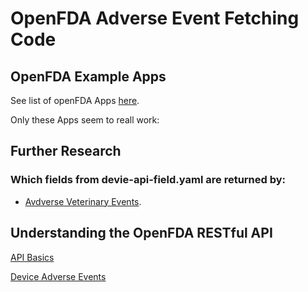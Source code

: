 # OpenFDA Adverse Event Fetching Code

## OpenFDA Example Apps

See list of openFDA Apps [here](https://open.fda.gov/community/).

Only these Apps seem to reall work:
## Further Research 

### Which fields from devie-api-field.yaml are returned by:

- [Avdverse Veterinary Events](https://adversevetevents.com/search/).


## Understanding the OpenFDA RESTful API

[API Basics](open-fda-api.md)

[Device Adverse Events](device-adverse-events.md)


